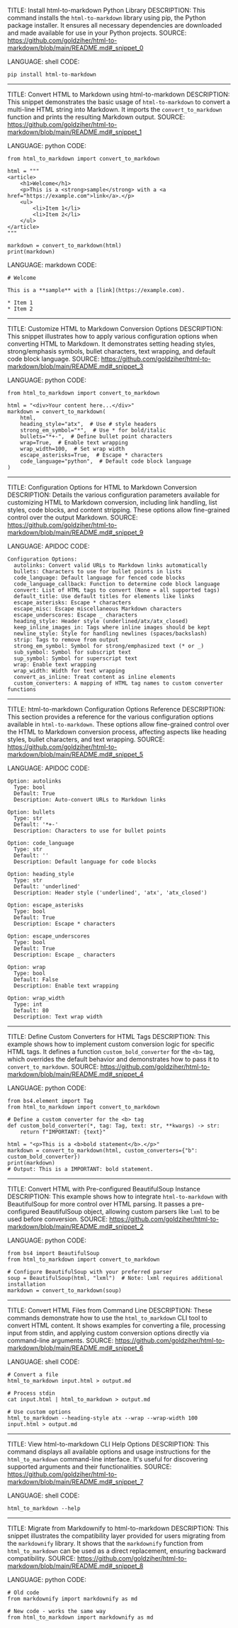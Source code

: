 TITLE: Install html-to-markdown Python Library
DESCRIPTION: This command installs the `html-to-markdown` library using pip, the Python package installer. It ensures all necessary dependencies are downloaded and made available for use in your Python projects.
SOURCE: https://github.com/goldziher/html-to-markdown/blob/main/README.md#_snippet_0

LANGUAGE: shell
CODE:
```
pip install html-to-markdown
```

----------------------------------------

TITLE: Convert HTML to Markdown using html-to-markdown
DESCRIPTION: This snippet demonstrates the basic usage of `html-to-markdown` to convert a multi-line HTML string into Markdown. It imports the `convert_to_markdown` function and prints the resulting Markdown output.
SOURCE: https://github.com/goldziher/html-to-markdown/blob/main/README.md#_snippet_1

LANGUAGE: python
CODE:
```
from html_to_markdown import convert_to_markdown

html = """
<article>
    <h1>Welcome</h1>
    <p>This is a <strong>sample</strong> with a <a href="https://example.com">link</a>.</p>
    <ul>
        <li>Item 1</li>
        <li>Item 2</li>
    </ul>
</article>
"""

markdown = convert_to_markdown(html)
print(markdown)
```

LANGUAGE: markdown
CODE:
```
# Welcome

This is a **sample** with a [link](https://example.com).

* Item 1
* Item 2
```

----------------------------------------

TITLE: Customize HTML to Markdown Conversion Options
DESCRIPTION: This snippet illustrates how to apply various configuration options when converting HTML to Markdown. It demonstrates setting heading styles, strong/emphasis symbols, bullet characters, text wrapping, and default code block language.
SOURCE: https://github.com/goldziher/html-to-markdown/blob/main/README.md#_snippet_3

LANGUAGE: python
CODE:
```
from html_to_markdown import convert_to_markdown

html = "<div>Your content here...</div>"
markdown = convert_to_markdown(
    html,
    heading_style="atx",  # Use # style headers
    strong_em_symbol="*",  # Use * for bold/italic
    bullets="*+-",  # Define bullet point characters
    wrap=True,  # Enable text wrapping
    wrap_width=100,  # Set wrap width
    escape_asterisks=True,  # Escape * characters
    code_language="python",  # Default code block language
)
```

----------------------------------------

TITLE: Configuration Options for HTML to Markdown Conversion
DESCRIPTION: Details the various configuration parameters available for customizing HTML to Markdown conversion, including link handling, list styles, code blocks, and content stripping. These options allow fine-grained control over the output Markdown.
SOURCE: https://github.com/goldziher/html-to-markdown/blob/main/README.md#_snippet_9

LANGUAGE: APIDOC
CODE:
```
Configuration Options:
  autolinks: Convert valid URLs to Markdown links automatically
  bullets: Characters to use for bullet points in lists
  code_language: Default language for fenced code blocks
  code_language_callback: Function to determine code block language
  convert: List of HTML tags to convert (None = all supported tags)
  default_title: Use default titles for elements like links
  escape_asterisks: Escape * characters
  escape_misc: Escape miscellaneous Markdown characters
  escape_underscores: Escape _ characters
  heading_style: Header style (underlined/atx/atx_closed)
  keep_inline_images_in: Tags where inline images should be kept
  newline_style: Style for handling newlines (spaces/backslash)
  strip: Tags to remove from output
  strong_em_symbol: Symbol for strong/emphasized text (* or _)
  sub_symbol: Symbol for subscript text
  sup_symbol: Symbol for superscript text
  wrap: Enable text wrapping
  wrap_width: Width for text wrapping
  convert_as_inline: Treat content as inline elements
  custom_converters: A mapping of HTML tag names to custom converter functions
```

----------------------------------------

TITLE: html-to-markdown Configuration Options Reference
DESCRIPTION: This section provides a reference for the various configuration options available in `html-to-markdown`. These options allow fine-grained control over the HTML to Markdown conversion process, affecting aspects like heading styles, bullet characters, and text wrapping.
SOURCE: https://github.com/goldziher/html-to-markdown/blob/main/README.md#_snippet_5

LANGUAGE: APIDOC
CODE:
```
Option: autolinks
  Type: bool
  Default: True
  Description: Auto-convert URLs to Markdown links

Option: bullets
  Type: str
  Default: '*+-'
  Description: Characters to use for bullet points

Option: code_language
  Type: str
  Default: ''
  Description: Default language for code blocks

Option: heading_style
  Type: str
  Default: 'underlined'
  Description: Header style ('underlined', 'atx', 'atx_closed')

Option: escape_asterisks
  Type: bool
  Default: True
  Description: Escape * characters

Option: escape_underscores
  Type: bool
  Default: True
  Description: Escape _ characters

Option: wrap
  Type: bool
  Default: False
  Description: Enable text wrapping

Option: wrap_width
  Type: int
  Default: 80
  Description: Text wrap width
```

----------------------------------------

TITLE: Define Custom Converters for HTML Tags
DESCRIPTION: This example shows how to implement custom conversion logic for specific HTML tags. It defines a function `custom_bold_converter` for the `<b>` tag, which overrides the default behavior and demonstrates how to pass it to `convert_to_markdown`.
SOURCE: https://github.com/goldziher/html-to-markdown/blob/main/README.md#_snippet_4

LANGUAGE: python
CODE:
```
from bs4.element import Tag
from html_to_markdown import convert_to_markdown

# Define a custom converter for the <b> tag
def custom_bold_converter(*, tag: Tag, text: str, **kwargs) -> str:
    return f"IMPORTANT: {text}"

html = "<p>This is a <b>bold statement</b>.</p>"
markdown = convert_to_markdown(html, custom_converters={"b": custom_bold_converter})
print(markdown)
# Output: This is a IMPORTANT: bold statement.
```

----------------------------------------

TITLE: Convert HTML with Pre-configured BeautifulSoup Instance
DESCRIPTION: This example shows how to integrate `html-to-markdown` with BeautifulSoup for more control over HTML parsing. It passes a pre-configured BeautifulSoup object, allowing custom parsers like `lxml` to be used before conversion.
SOURCE: https://github.com/goldziher/html-to-markdown/blob/main/README.md#_snippet_2

LANGUAGE: python
CODE:
```
from bs4 import BeautifulSoup
from html_to_markdown import convert_to_markdown

# Configure BeautifulSoup with your preferred parser
soup = BeautifulSoup(html, "lxml")  # Note: lxml requires additional installation
markdown = convert_to_markdown(soup)
```

----------------------------------------

TITLE: Convert HTML Files from Command Line
DESCRIPTION: These commands demonstrate how to use the `html_to_markdown` CLI tool to convert HTML content. It shows examples for converting a file, processing input from stdin, and applying custom conversion options directly via command-line arguments.
SOURCE: https://github.com/goldziher/html-to-markdown/blob/main/README.md#_snippet_6

LANGUAGE: shell
CODE:
```
# Convert a file
html_to_markdown input.html > output.md

# Process stdin
cat input.html | html_to_markdown > output.md

# Use custom options
html_to_markdown --heading-style atx --wrap --wrap-width 100 input.html > output.md
```

----------------------------------------

TITLE: View html-to-markdown CLI Help Options
DESCRIPTION: This command displays all available options and usage instructions for the `html_to_markdown` command-line interface. It's useful for discovering supported arguments and their functionalities.
SOURCE: https://github.com/goldziher/html-to-markdown/blob/main/README.md#_snippet_7

LANGUAGE: shell
CODE:
```
html_to_markdown --help
```

----------------------------------------

TITLE: Migrate from Markdownify to html-to-markdown
DESCRIPTION: This snippet illustrates the compatibility layer provided for users migrating from the `markdownify` library. It shows that the `markdownify` function from `html_to_markdown` can be used as a direct replacement, ensuring backward compatibility.
SOURCE: https://github.com/goldziher/html-to-markdown/blob/main/README.md#_snippet_8

LANGUAGE: python
CODE:
```
# Old code
from markdownify import markdownify as md

# New code - works the same way
from html_to_markdown import markdownify as md
```

